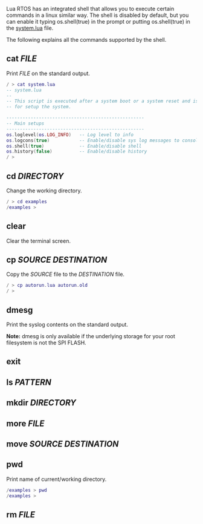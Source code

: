 Lua RTOS has an integrated shell that allows you to execute certain commands in a linux similar way. The shell is disabled by default, but you can enable it typing os.shell(true) in the prompt or putting os.shell(true) in the [system.lua](https://github.com/whitecatboard/Lua-RTOS-ESP32/wiki/Startup-scripts) file.

The following explains all the commands supported by the shell.

## cat _FILE_

Print _FILE_ on the standard output.

```lua
/ > cat system.lua
-- system.lua
--
-- This script is executed after a system boot or a system reset and is intended
-- for setup the system.

---------------------------------------------------
-- Main setups
---------------------------------------------------
os.loglevel(os.LOG_INFO)   -- Log level to info
os.logcons(true)           -- Enable/disable sys log messages to console
os.shell(true)             -- Enable/disable shell
os.history(false)          -- Enable/disable history
/ > 
```

## cd _DIRECTORY_

Change the working directory.

```lua
/ > cd examples
/examples > 
````

## clear

Clear the terminal screen.

## cp _SOURCE_ _DESTINATION_

Copy the _SOURCE_ file to the _DESTINATION_ file.

```lua
/ > cp autorun.lua autorun.old
/ > 
```

## dmesg

Print the syslog contents on the standard output.

**Note:** dmesg is only available if the underlying storage for your root filesystem is not the SPI FLASH.

## exit

## ls _PATTERN_

## mkdir _DIRECTORY_

## more _FILE_

## move _SOURCE_ _DESTINATION_

## pwd

Print name of current/working directory.

```lua
/examples > pwd
/examples > 
```

## rm _FILE_